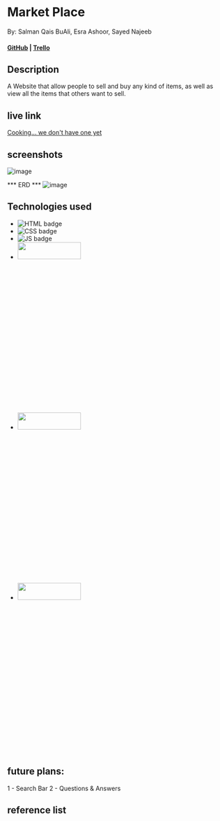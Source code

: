 # Market Place

By: Salman Qais BuAli, Esra Ashoor, Sayed Najeeb

#### [GitHub](https://github.com/salmanbuali/project_market) | [Trello](https://trello.com/b/a50OM61Y/market)

## Description

A Website that allow people to sell and buy any kind of items, as well as view all the items that others want to sell.

## live link

[Cooking... we don't have one yet]()

## screenshots

![image](https://www.intrepidtravel.com/adventures/wp-content/uploads/2018/06/turkey-credit-Joshua-Tagicakibau.jpg)

*** ERD ***
![image](https://trello.com/1/cards/65c3b5161b6ac13bd018bce7/attachments/65c3b529bbc521727775f41f/download/Screenshot_2024-02-07_at_5.06.14_PM.png)

## Technologies used

- ![HTML badge](https://img.shields.io/badge/HTML5-E34F26?style=for-the-badge&logo=html5&logoColor=white)
- ![CSS badge](https://img.shields.io/badge/CSS3-1572B6?style=for-the-badge&logo=css3&logoColor=white)
- ![JS badge](https://img.shields.io/badge/JavaScript-323330?style=for-the-badge&logo=javascript&logoColor=F7DF1E)
- <img src="https://miro.medium.com/v2/resize:fit:680/1*7G9vb_q5MA8_C_8HtwMfqw.png"  width="55%" height="10%">
- <img src="https://assets-global.website-files.com/5f5097f276b52f2a32f9c27a/627cf9908bc0d2708fb32fa9_mongodb-logo-p-500.png"  width="55%" height="10% ">
- <img src="https://www.vhv.rs/dpng/d/456-4564693_vector-javascript-node-js-transparent-png-clipart-node.png"  width="55%" height="10% ">

## future plans:

1 - Search Bar
2 - Questions & Answers

## reference list